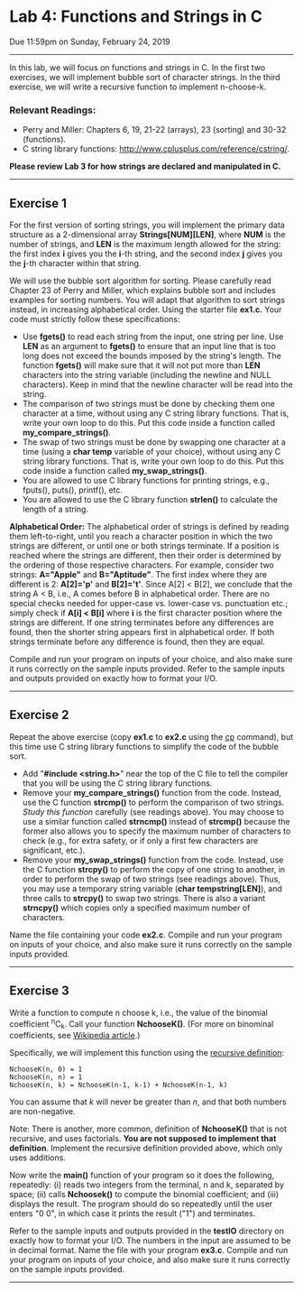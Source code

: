 # Lab 4: Functions and Strings in C

Due 11:59pm on Sunday, February 24, 2019

----------------------------------------------
In this lab, we will focus on functions and strings in C. In the first two exercises, we will implement bubble sort of character strings. In the third exercise, we will write a recursive function to implement n-choose-k.
### Relevant Readings:
* Perry and Miller: Chapters 6, 19, 21-22 (arrays), 23 (sorting) and 30-32 (functions).
* C string library functions: http://www.cplusplus.com/reference/cstring/.

**Please review Lab 3 for how strings are declared and manipulated in C.**

--------------------------------------------------------------------------

## Exercise 1

For the first version of sorting strings, you will implement the primary data structure as a 2-dimensional array **Strings[NUM][LEN]**, where **NUM** is the number of strings, and **LEN** is the maximum length allowed for the string: the first index **i** gives you the **i**-th string, and the second index **j** gives you the **j**-th character within that string.

We will use the bubble sort algorithm for sorting. Please carefully read Chapter 23 of Perry and Miller, which explains bubble sort and includes examples for sorting numbers. You will adapt that algorithm to sort strings instead, in increasing alphabetical order. Using the starter file **ex1.c.** Your code must strictly follow these specifications:

* Use **fgets()** to read each string from the input, one string per line. Use **LEN** as an argument to **fgets()** to ensure that an input line that is too long does not exceed the bounds imposed by the string's length. The function **fgets()** will make sure that it will not put more than **LEN** characters into the string variable (including the newline and NULL characters). Keep in mind that the newline character will be read into the string.
* The comparison of two strings must be done by checking them one character at a time, without using any C string library functions. That is, write your own loop to do this. Put this code inside a function called **my_compare_strings()**.
* The swap of two strings must be done by swapping one character at a time (using a **char temp** variable of your choice), without using any C string library functions. That is, write your own loop to do this. Put this code inside a function called **my_swap_strings()**.
* You are allowed to use C library functions for printing strings, e.g., fputs(), puts(), printf(), etc.
* You are allowed to use the C library function **strlen()** to calculate the length of a string.

**Alphabetical Order:** The alphabetical order of strings is defined by reading them left-to-right, until you reach a character position in which the two strings are different, or until one or both strings terminate. If a position is reached where the strings are different, then their order is determined by the ordering of those respective characters. For example, consider two strings: **A="Apple"** and **B="Aptitude"**. The first index where they are different is 2: **A[2]='p'** and **B[2]='t'**. Since A[2] < B[2], we conclude that the string A < B, i.e., A comes before B in alphabetical order. There are no special checks needed for upper-case vs. lower-case vs. punctuation etc.; simply check if **A[i] < B[i]** where **i** is the first character position where the strings are different. If one string terminates before any differences are found, then the shorter string appears first in alphabetical order. If both strings terminate before any difference is found, then they are equal.

Compile and run your program on inputs of your choice, and also make sure it runs correctly on the sample inputs provided. Refer to the sample inputs and outputs provided on exactly how to format your I/O.

--------------------------------------------------------------------------------

## Exercise 2

Repeat the above exercise (copy **ex1.c** to **ex2.c** using the [cp](http://man7.org/linux/man-pages/man1/cp.1.html) command), but this time use C string library functions to simplify the code of the bubble sort.

* Add "**#include <string.h>**" near the top of the C file to tell the compiler that you will be using the C string library functions.
* Remove your **my_compare_strings()** function from the code. Instead, use the C function **strcmp()** to perform the comparison of two strings. _Study this function_ carefully (see readings above). You may choose to use a similar function called **strncmp()** instead of **strcmp()** because the former also allows you to specify the maximum number of characters to check (e.g., for extra safety, or if only a first few characters are significant, etc.).
* Remove your **my_swap_strings()** function from the code. Instead, use the C function **strcpy()** to perform the copy of one string to another, in order to perform the swap of two strings (see readings above). Thus, you may use a temporary string variable (**char tempstring[LEN]**), and three calls to **strcpy()** to swap two strings. There is also a variant **strncpy()** which copies only a specified maximum number of characters.

Name the file containing your code **ex2.c**. Compile and run your program on inputs of your choice, and also make sure it runs correctly on the sample inputs provided.

----------------------------------------------------------------------------------------

## Exercise 3

Write a function to compute n choose k, i.e., the value of the binomial coefficient <sup>n</sup>C<sub>k</sub>. Call your function **NchooseK()**. (For more on binominal coefficients, see [Wikipedia article](https://en.wikipedia.org/wiki/Binomial_coefficient).)

Specifically, we will implement this function using the [recursive definition](https://en.wikipedia.org/wiki/Binomial_coefficient#Recursive_formula):

```
NchooseK(n, 0) = 1
NchooseK(n, n) = 1
NchooseK(n, k) = NchooseK(n-1, k-1) + NchooseK(n-1, k)
```
You can assume that _k_ will never be greater than _n_, and that both numbers are non-negative.

Note: There is another, more common, definition of **NchooseK()** that is not recursive, and uses factorials. **You are not supposed to implement that definition**. Implement the recursive definition provided above, which only uses additions.

Now write the **main()** function of your program so it does the following, repeatedly: (i) reads two integers from the terminal, n and k, separated by space; (ii) calls **Nchoosek()** to compute the binomial coefficient; and (iii) displays the result. The program should do so repeatedly until the user enters "0 0", in which case it prints the result ("1") and terminates.

Refer to the sample inputs and outputs provided in the **testIO** directory on exactly how to format your I/O. The numbers in the input are assumed to be in decimal format. Name the file with your program **ex3.c**. Compile and run your program on inputs of your choice, and also make sure it runs correctly on the sample inputs provided.

-------------------------------------------------------------------------------------------
